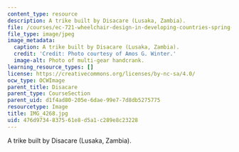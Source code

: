 ```yaml
---
content_type: resource
description: A trike built by Disacare (Lusaka, Zambia).
file: /courses/ec-721-wheelchair-design-in-developing-countries-spring-2009/476d9734837561e8d5a1c289e8c23228_IMG_4268.jpg
file_type: image/jpeg
image_metadata:
  caption: A trike built by Disacare (Lusaka, Zambia).
  credit: 'Credit: Photo courtesy of Amos G. Winter.'
  image-alt: Photo of multi-gear handcrank.
learning_resource_types: []
license: https://creativecommons.org/licenses/by-nc-sa/4.0/
ocw_type: OCWImage
parent_title: Disacare
parent_type: CourseSection
parent_uid: d1f4ad80-205e-6dae-99e7-7d8db5275775
resourcetype: Image
title: IMG_4268.jpg
uid: 476d9734-8375-61e8-d5a1-c289e8c23228
---
```

A trike built by Disacare (Lusaka, Zambia).